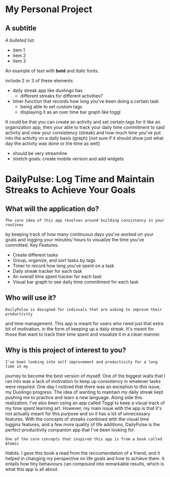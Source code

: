 # My Personal Project

## A subtitle

A *bulleted* list:
- item 1
- item 2
- item 3

An example of text with **bold** and *italic* fonts.  

include 2 or 3 of these elements


- daily streak app like duolingo has
    - different streaks for different activities?
- timer function that records how long you've been doing a certain task
    - being able to set custom tags
    - displaying it as an over time bar graph like toggl

It could be that you can create an activity and set certain tags for it
like an organization app, then your able to track your daily time commitment
to said activity and view your consistency (streak) and how much time you've
put into the activity on a daily basis (graph) [not sure if it should show 
just what day the activity was done or the time as well]

- should be very streamline
- stretch goals: create mobile version and add widgets

# DailyPulse: Log Time and Maintain Streaks to Achieve Your Goals

## What will the application do?
    The core idea of this app revolves around building consistency in your routines
by keeping track of how many continuous days you've worked on your goals and
logging your minutes/ hours to visualize the time you've committed.
Key Features:
- Create different tasks
- Group, organize, and sort tasks by tags
- Timer to record how long you've spent on a task
- Daily streak tracker for each task
- An overall time spent tracker for each task
- Visual bar graph to see daily time commitment for each task

## Who will use it?
    DailyPulse is designed for indivuals that are aiming to improve their productivity
and time management. This app is meant for users who need just that extra bit of
motivation, in the form of keeping up a daily streak. It's meant for those that
want to track their time spent and visualize it in a clean manner.

## Why is this project of interest to you?
    I've been looking into self improvement and productivity for a long time in my
journey to become the best version of myself. One of the biggest walls that I ran
into was a lack of motivation to keep up consistency in whatever tasks were
required. One day I noticed that there was an exception to this issue, my Duolingo
progress. The idea of wanting to maintain my daily streak kept pushing me to
practice and learn a new language. Along side this realization, I've also been
using an app called Toggl to keep a visual track of my time spent learning art.
However, my main issue with the app is that it's not actually meant for this purpose
and so it has a lot of unnecessary features. With the concepts of streaks combined
with the visual time loggins features, and a few more quality of life additions,
DailyPulse is the perfect productivity companion app that I've been
looking for.

    One of the core concepts that inspired this app is from a book called Atomic 
Habits. I gave this book a read from the reccomendation of a friend, and it helped
in changing my perspective on life goals and how to achieve them. It entails how
tiny behaviours can compound into remarkable results, which is what this app is
all about.

